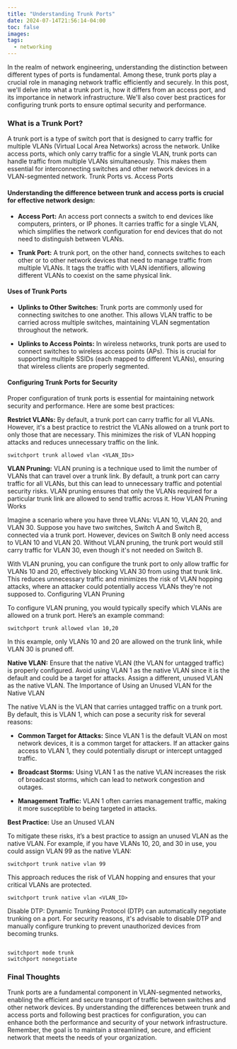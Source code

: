 ```yaml
---
title: "Understanding Trunk Ports"
date: 2024-07-14T21:56:14-04:00
toc: false
images:
tags:
  - networking
---
```




In the realm of network engineering, understanding the distinction between different types of ports is fundamental. Among these, trunk ports play a crucial role in managing network traffic efficiently and securely. In this post, we'll delve into what a trunk port is, how it differs from an access port, and its importance in network infrastructure. We'll also cover best practices for configuring trunk ports to ensure optimal security and performance.

### What is a Trunk Port?

A trunk port is a type of switch port that is designed to carry traffic for multiple VLANs (Virtual Local Area Networks) across the network. Unlike access ports, which only carry traffic for a single VLAN, trunk ports can handle traffic from multiple VLANs simultaneously. This makes them essential for interconnecting switches and other network devices in a VLAN-segmented network.
Trunk Ports vs. Access Ports

#### Understanding the difference between trunk and access ports is crucial for effective network design:

-  **Access Port:** An access port connects a switch to end devices like computers, printers, or IP phones. It carries traffic for a single VLAN, which simplifies the network configuration for end devices that do not need to distinguish between VLANs.

-  **Trunk Port:** A trunk port, on the other hand, connects switches to each other or to other network devices that need to manage traffic from multiple VLANs. It tags the traffic with VLAN identifiers, allowing different VLANs to coexist on the same physical link.

#### Uses of Trunk Ports

- **Uplinks to Other Switches:** Trunk ports are commonly used for connecting switches to one another. This allows VLAN traffic to be carried across multiple switches, maintaining VLAN segmentation throughout the network.

 - **Uplinks to Access Points:** In wireless networks, trunk ports are used to connect switches to wireless access points (APs). This is crucial for supporting multiple SSIDs (each mapped to different VLANs), ensuring that wireless clients are properly segmented.

#### Configuring Trunk Ports for Security

Proper configuration of trunk ports is essential for maintaining network security and performance. Here are some best practices:

**Restrict VLANs:** By default, a trunk port can carry traffic for all VLANs. However, it's a best practice to restrict the VLANs allowed on a trunk port to only those that are necessary. This minimizes the risk of VLAN hopping attacks and reduces unnecessary traffic on the link.

```shell
switchport trunk allowed vlan <VLAN_IDs>
```

**VLAN Pruning:** VLAN pruning is a technique used to limit the number of VLANs that can travel over a trunk link. By default, a trunk port can carry traffic for all VLANs, but this can lead to unnecessary traffic and potential security risks. VLAN pruning ensures that only the VLANs required for a particular trunk link are allowed to send traffic across it.
How VLAN Pruning Works

Imagine a scenario where you have three VLANs: VLAN 10, VLAN 20, and VLAN 30. Suppose you have two switches, Switch A and Switch B, connected via a trunk port. However, devices on Switch B only need access to VLAN 10 and VLAN 20. Without VLAN pruning, the trunk port would still carry traffic for VLAN 30, even though it's not needed on Switch B.

With VLAN pruning, you can configure the trunk port to only allow traffic for VLANs 10 and 20, effectively blocking VLAN 30 from using that trunk link. This reduces unnecessary traffic and minimizes the risk of VLAN hopping attacks, where an attacker could potentially access VLANs they're not supposed to.
Configuring VLAN Pruning

To configure VLAN pruning, you would typically specify which VLANs are allowed on a trunk port. Here’s an example command:

```shell
switchport trunk allowed vlan 10,20
```

In this example, only VLANs 10 and 20 are allowed on the trunk link, while VLAN 30 is pruned off.

**Native VLAN:** Ensure that the native VLAN (the VLAN for untagged traffic) is properly configured. Avoid using VLAN 1 as the native VLAN since it is the default and could be a target for attacks. Assign a different, unused VLAN as the native VLAN.
The Importance of Using an Unused VLAN for the Native VLAN

The native VLAN is the VLAN that carries untagged traffic on a trunk port. By default, this is VLAN 1, which can pose a security risk for several reasons:

- **Common Target for Attacks:** Since VLAN 1 is the default VLAN on most network devices, it is a common target for attackers. If an attacker gains access to VLAN 1, they could potentially disrupt or intercept untagged traffic.

- **Broadcast Storms:** Using VLAN 1 as the native VLAN increases the risk of broadcast storms, which can lead to network congestion and outages.

- **Management Traffic:** VLAN 1 often carries management traffic, making it more susceptible to being targeted in attacks.


**Best Practice:** Use an Unused VLAN

To mitigate these risks, it’s a best practice to assign an unused VLAN as the native VLAN. For example, if you have VLANs 10, 20, and 30 in use, you could assign VLAN 99 as the native VLAN:

```shell
switchport trunk native vlan 99
```

This approach reduces the risk of VLAN hopping and ensures that your critical VLANs are protected.

```shell
switchport trunk native vlan <VLAN_ID>
```

Disable DTP: Dynamic Trunking Protocol (DTP) can automatically negotiate trunking on a port. For security reasons, it's advisable to disable DTP and manually configure trunking to prevent unauthorized devices from becoming trunks.

```shell

switchport mode trunk
switchport nonegotiate
```
### Final Thoughts

Trunk ports are a fundamental component in VLAN-segmented networks, enabling the efficient and secure transport of traffic between switches and other network devices. By understanding the differences between trunk and access ports and following best practices for configuration, you can enhance both the performance and security of your network infrastructure. Remember, the goal is to maintain a streamlined, secure, and efficient network that meets the needs of your organization.